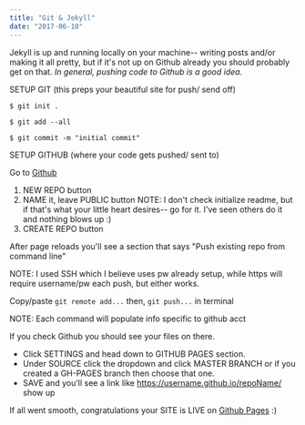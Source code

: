 ```yaml
---
title: "Git & Jekyll"
date: "2017-06-10"
---
```


Jekyll is up and running locally on your machine-- writing posts and/or making it all pretty, but if it's not up on Github already you should probably get on that. _In general, pushing code to Github is a good idea._

SETUP GIT (this preps your beautiful site for push/ send off)

`$ git init .`

`$ git add --all`

`$ git commit -m "initial commit"`

SETUP GITHUB (where your code gets pushed/ sent to)

Go to [Github](https://github.com)

1. NEW REPO button
2. NAME it, leave PUBLIC button
   NOTE: I don't check initialize readme, but if that's what your little heart desires-- go for it. I've seen others do it and nothing blows up :)
3. CREATE REPO button

After page reloads you'll see a section that says "Push existing repo from command line"

NOTE: I used SSH which I believe uses pw already setup, while https will require username/pw each push, but either works.

Copy/paste `git remote add...` then, `git push...` in terminal

NOTE: Each command will populate info specific to github acct

If you check Github you should see your files on there.

- Click SETTINGS and head down to GITHUB PAGES section.
- Under SOURCE click the dropdown and click MASTER BRANCH or if you created a GH-PAGES branch then choose that one.
- SAVE and you'll see a link like https://username.github.io/repoName/ show up

If all went smooth, congratulations your SITE is LIVE on [Github Pages](https://pages.github.com/) :)
